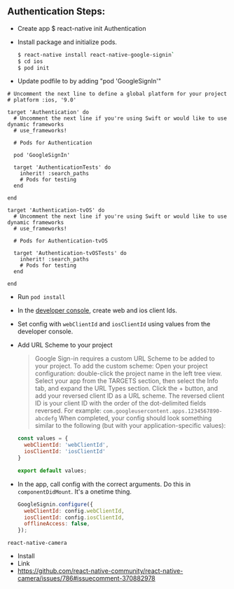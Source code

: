 ## Authentication Steps:
- Create app
  $ react-native init Authentication

- Install package and initialize pods.
    ```sh
    $ react-native install react-native-google-signin`
    $ cd ios
    $ pod init
    ```
- Update podfile to by adding "pod 'GoogleSignIn'"
```Pod
# Uncomment the next line to define a global platform for your project
# platform :ios, '9.0'

target 'Authentication' do
  # Uncomment the next line if you're using Swift or would like to use dynamic frameworks
  # use_frameworks!

  # Pods for Authentication

  pod 'GoogleSignIn'

  target 'AuthenticationTests' do
    inherit! :search_paths
    # Pods for testing
  end

end

target 'Authentication-tvOS' do
  # Uncomment the next line if you're using Swift or would like to use dynamic frameworks
  # use_frameworks!

  # Pods for Authentication-tvOS

  target 'Authentication-tvOSTests' do
    inherit! :search_paths
    # Pods for testing
  end

end
```

- Run `pod install`

- In the [developer console](https://console.cloud.google.com/apis/credentials), create web and ios client Ids.

- Set config with `webClientId` and `iosClientId` using values from the developer console.

- Add URL Scheme to your project

  > Google Sign-in requires a custom URL Scheme to be added to your project. To add the custom scheme:
  > Open your project configuration: double-click the project name in the left tree view. Select your app from the TARGETS section, then select the Info tab, and expand the URL Types section.
  Click the + button, and add your reversed client ID as a URL scheme.
  The reversed client ID is your client ID with the order of the dot-delimited fields reversed. For example:
    `com.googleusercontent.apps.1234567890-abcdefg`
  When completed, your config should look something similar to the following (but with your application-specific values):
    ```js
    const values = {
      webClientId: 'webClientId',
      iosClientId: 'iosClientId'
    }

    export default values;
    ```

- In the app, call config with the correct arguments. Do this in `componentDidMount`. It's a onetime thing.
    ```js
    GoogleSignin.configure({
      webClientId: config.webClientId,
      iosClientId: config.iosClientId,
      offlineAccess: false,
    });
    ```

`react-native-camera`
- Install
- Link
- https://github.com/react-native-community/react-native-camera/issues/786#issuecomment-370882978
